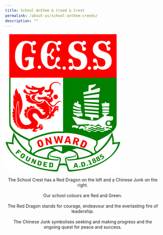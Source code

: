 ```yaml
---
title: School Anthem & Creed & Crest
permalink: /about-us/school-anthem-creeds/
description: ""
---
```

![GESS Crest](/images/cropped-GESS_Crest.jpeg)
<br>

<p style="text-align:center;">The School Crest has a Red Dragon on the left and a Chinese Junk on the right.<br><br>Our school colours are Red and Green.<br><br>The Red Dragon stands for courage, endeavour and the everlasting fire of leadership.<br><br>The Chinese Junk symbolises seeking and making progress and the ongoing quest for peace and success.<br></p>